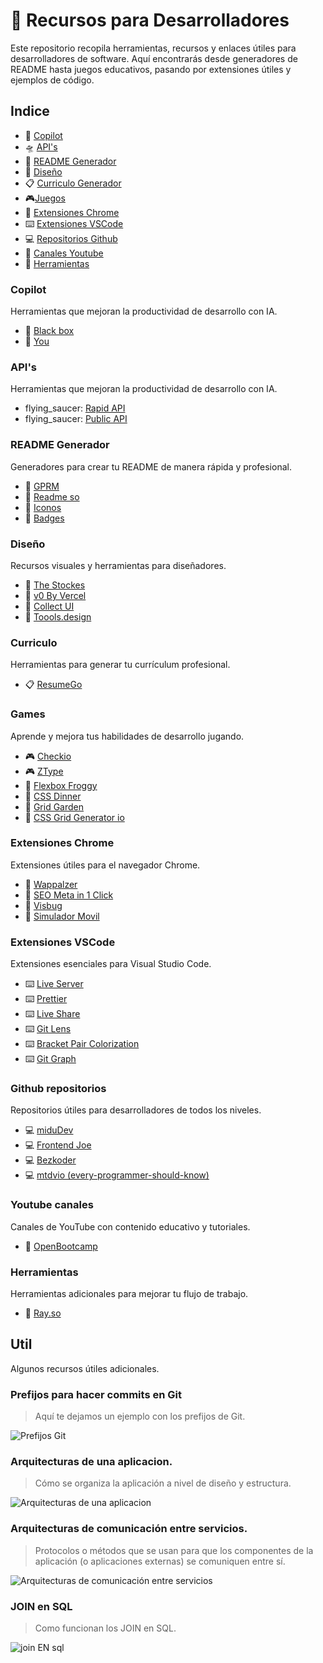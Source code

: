# :rocket: Recursos para Desarrolladores

Este repositorio recopila herramientas, recursos y enlaces útiles para desarrolladores de software. Aquí encontrarás desde generadores de README hasta juegos educativos, pasando por extensiones útiles y ejemplos de código.

## Indice

- :rocket: [Copilot](#copilot)
- :flying_saucer: [API's](#apis)
- :page_facing_up: [README Generador](#readme)
- :art: [Diseño](#design)
- :clipboard: [Curriculo Generador](#curriculum)
- :video_game:[Juegos](#games)
- :toolbox: [Extensiones Chrome](#chrome)
- :keyboard: [Extensiones VSCode](#vscode)
- :computer: [Repositorios Github](#github)
- :movie_camera: [Canales Youtube](#youtube)
- :hammer: [Herramientas](#tools)


### Copilot <a name="copilot"></a>

Herramientas que mejoran la productividad de desarrollo con IA.

- :rocket: [Black box](https://www.blackbox.ai/)
- :rocket: [You](https://you.com/)

### API's <a name="apis"></a>

Herramientas que mejoran la productividad de desarrollo con IA.

- flying_saucer: [Rapid API](https://rapidapi.com/hub)
- flying_saucer: [Public API](https://publicapis.dev/)

### README Generador <a name="readme"></a>

Generadores para crear tu README de manera rápida y profesional.

- :page_facing_up: [GPRM](https://gprm.itsvg.in/)
- :page_facing_up: [Readme so](https://readme.so/es)
- :page_facing_up: [Iconos](https://github.com/ikatyang/emoji-cheat-sheet)
- :page_facing_up: [Badges](https://github.com/inttter/md-badges)

### Diseño <a name="dsign"></a>

Recursos visuales y herramientas para diseñadores.

- :art: [The Stockes](https://thestocks.im/)
- :art: [v0 By Vercel](https://v0.dev/)
- :art: [Collect UI](https://collectui.com/designs)
- :art: [Toools.design](https://www.toools.design/)

### Curriculo <a name="curriculum"></a>

Herramientas para generar tu currículum profesional.

- :clipboard: [ResumeGo](https://www.resumego.net/resume-checker/)

### Games <a name="games"></a>

Aprende y mejora tus habilidades de desarrollo jugando.

- :video_game: [Checkio](https://checkio.org/)
- :video_game: [ZType](https://www.typing.com/es/student/game/ztype)
- :apple: [Flexbox Froggy](https://flexboxfroggy.com/#es)
- :apple: [CSS Dinner](https://flukeout.github.io/)
- :apple: [Grid Garden](https://cssgridgarden.com/#es)
- :apple: [CSS Grid Generator io](https://cssgridgenerator.io/)

### Extensiones Chrome <a name="chrome"></a>

Extensiones útiles para el navegador Chrome.

- :toolbox: [Wappalzer](https://www.wappalyzer.com/)
- :toolbox: [SEO Meta in 1 Click](https://seo-extension.com/)
- :toolbox: [Visbug](https://visbug.web.app/)
- :toolbox: [Simulador Movil](https://www.webmobilefirst.com/es/)

### Extensiones VSCode <a name="vscode"></a>

Extensiones esenciales para Visual Studio Code.

- :keyboard: [Live Server](https://marketplace.visualstudio.com/items?itemName=ritwickdey.LiveServer)
- :keyboard: [Prettier](https://marketplace.visualstudio.com/items?itemName=esbenp.prettier-vscode)
- :keyboard: [Live Share](https://code.visualstudio.com/learn/collaboration/live-share)
- :keyboard: [Git Lens](https://marketplace.visualstudio.com/items?itemName=eamodio.gitlens)
- :keyboard: [Bracket Pair Colorization](https://code.visualstudio.com/blogs/2021/09/29/bracket-pair-colorization)
- :keyboard: [Git Graph](https://marketplace.visualstudio.com/items?itemName=mhutchie.git-graph)

### Github repositorios <a name="github"></a>

Repositorios útiles para desarrolladores de todos los niveles.

- :computer: [miduDev](https://github.com/midudev)
- :computer: [Frontend Joe](https://github.com/frontend-joe)
- :computer: [Bezkoder](https://github.com/bezkoder)
- :computer: [mtdvio (every-programmer-should-know)](https://github.com/mtdvio/every-programmer-should-know)

### Youtube canales <a name="youtube"></a>

Canales de YouTube con contenido educativo y tutoriales.

- :movie_camera: [OpenBootcamp](https://www.youtube.com/@OpenBootcamp/playlists)

### Herramientas <a name="tools"></a>

Herramientas adicionales para mejorar tu flujo de trabajo.

- :hammer: [Ray.so](https://www.ray.so/)

## Util

Algunos recursos útiles adicionales.

### Prefijos para hacer commits en Git

> Aquí te dejamos un ejemplo con los prefijos de Git.

![Prefijos Git](./utils/git_prefijos.jpeg)

### Arquitecturas de una aplicacion.

> Cómo se organiza la aplicación a nivel de diseño y estructura.

![Arquitecturas de una aplicacion](./utils/aplication_architecture.gif)

### Arquitecturas de comunicación entre servicios.

> Protocolos o métodos que se usan para que los componentes de la aplicación (o aplicaciones externas) se comuniquen entre sí.

![Arquitecturas de comunicación entre servicios](./utils/comunication_architecture.gif)

### JOIN en SQL

> Como funcionan los JOIN en SQL.

![join EN sql](./utils/SQL_%20join.jpg)
